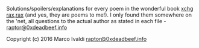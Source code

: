 Solutions/spoilers/explanations for every poem in the wonderful book [xchg rax,rax](https://www.goodreads.com/book/show/26209946-xchg-rax-rax) (and yes, they are poems to me!). 
I only found them somewhere on the 'net, all questions to the actual author as stated in each file - raptor@0xdeadbeef.info

Copyright (c) 2016 Marco Ivaldi <raptor@0xdeadbeef.info>
